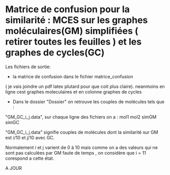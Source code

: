 # Matrice de confusion pour la similarité : MCES sur les graphes moléculaires(GM) simplifiées ( retirer toutes les feuilles ) et les graphes de cycles(GC)

 Les fichiers de sortie:

 - la matrice de confusion dans le fichier matrice_confusion 

( je vais joindre un pdf latex plutard pour que coit plus claire). neanmoins en ligne cest graphes moleculaires et en colonne graphes de cycles

- Dans le dossier "Dossier" on retrouve les couples de molécules tels que :

"GM_GC_i_j.data", sur chaque ligne des fichiers on a : mol1 mol2 simGM simGC

"GM_GC_i_j.data" signifie couples de molécules dont la similarité sur GM est i/10 et j/10 avec GC.


Normalement i et j varient de 0 à 10 mais comme on a des valeurs qui ne sont pas calculées par GM faute de temps , on considère que i = 11 corespond a cette état.



A JOUR
